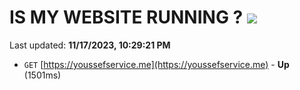 # IS MY WEBSITE RUNNING ? [![](https://img.shields.io/static/v1?label=Sponsor&message=%E2%9D%A4&logo=GitHub&color=%23fe8e86)](https://github.com/sponsors/<username>)

Last updated: **11/17/2023, 10:29:21 PM**

- `GET` [https://youssefservice.me](https://youssefservice.me) - **Up** (1501ms)
